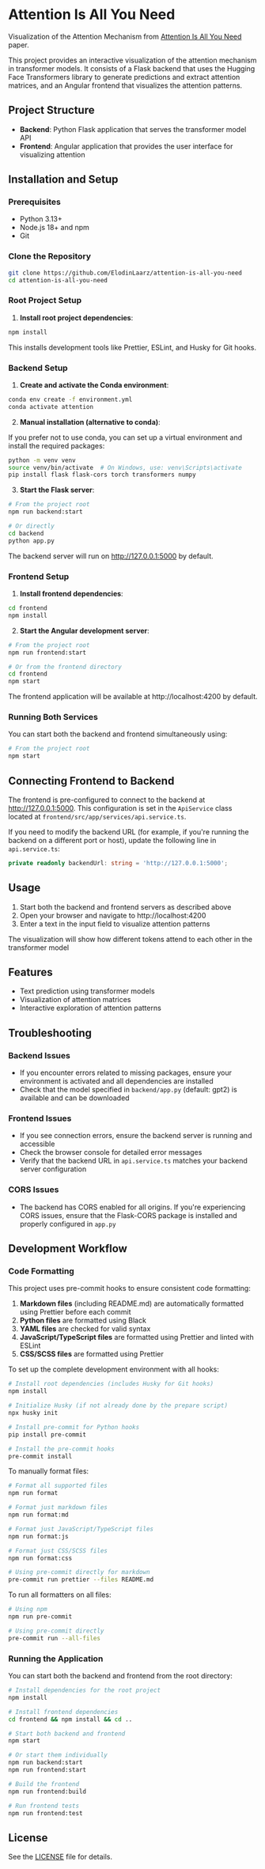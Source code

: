 # Attention Is All You Need

Visualization of the Attention Mechanism from
[Attention Is All You Need](https://arxiv.org/abs/1706.03762) paper.

This project provides an interactive visualization of the attention mechanism in transformer models.
It consists of a Flask backend that uses the Hugging Face Transformers library to generate
predictions and extract attention matrices, and an Angular frontend that visualizes the attention
patterns.

## Project Structure

- **Backend**: Python Flask application that serves the transformer model API
- **Frontend**: Angular application that provides the user interface for visualizing attention

## Installation and Setup

### Prerequisites

- Python 3.13+
- Node.js 18+ and npm
- Git

### Clone the Repository

```bash
git clone https://github.com/ElodinLaarz/attention-is-all-you-need
cd attention-is-all-you-need
```

### Root Project Setup

1. **Install root project dependencies**:

```bash
npm install
```

This installs development tools like Prettier, ESLint, and Husky for Git hooks.

### Backend Setup

1. **Create and activate the Conda environment**:

```bash
conda env create -f environment.yml
conda activate attention
```

2. **Manual installation (alternative to conda)**:

If you prefer not to use conda, you can set up a virtual environment and install the required
packages:

```bash
python -m venv venv
source venv/bin/activate  # On Windows, use: venv\Scripts\activate
pip install flask flask-cors torch transformers numpy
```

3. **Start the Flask server**:

```bash
# From the project root
npm run backend:start

# Or directly
cd backend
python app.py
```

The backend server will run on http://127.0.0.1:5000 by default.

### Frontend Setup

1. **Install frontend dependencies**:

```bash
cd frontend
npm install
```

2. **Start the Angular development server**:

```bash
# From the project root
npm run frontend:start

# Or from the frontend directory
cd frontend
npm start
```

The frontend application will be available at http://localhost:4200 by default.

### Running Both Services

You can start both the backend and frontend simultaneously using:

```bash
# From the project root
npm start
```

## Connecting Frontend to Backend

The frontend is pre-configured to connect to the backend at http://127.0.0.1:5000. This
configuration is set in the `ApiService` class located at
`frontend/src/app/services/api.service.ts`.

If you need to modify the backend URL (for example, if you're running the backend on a different
port or host), update the following line in `api.service.ts`:

```typescript
private readonly backendUrl: string = 'http://127.0.0.1:5000';
```

## Usage

1. Start both the backend and frontend servers as described above
2. Open your browser and navigate to http://localhost:4200
3. Enter a text in the input field to visualize attention patterns

The visualization will show how different tokens attend to each other in the transformer model

## Features

- Text prediction using transformer models
- Visualization of attention matrices
- Interactive exploration of attention patterns

## Troubleshooting

### Backend Issues

- If you encounter errors related to missing packages, ensure your environment is activated and all
  dependencies are installed
- Check that the model specified in `backend/app.py` (default: gpt2) is available and can be
  downloaded

### Frontend Issues

- If you see connection errors, ensure the backend server is running and accessible
- Check the browser console for detailed error messages
- Verify that the backend URL in `api.service.ts` matches your backend server configuration

### CORS Issues

- The backend has CORS enabled for all origins. If you're experiencing CORS issues, ensure that the
  Flask-CORS package is installed and properly configured in `app.py`

## Development Workflow

### Code Formatting

This project uses pre-commit hooks to ensure consistent code formatting:

1. **Markdown files** (including README.md) are automatically formatted using Prettier before each
   commit
2. **Python files** are formatted using Black
3. **YAML files** are checked for valid syntax
4. **JavaScript/TypeScript files** are formatted using Prettier and linted with ESLint
5. **CSS/SCSS files** are formatted using Prettier

To set up the complete development environment with all hooks:

```bash
# Install root dependencies (includes Husky for Git hooks)
npm install

# Initialize Husky (if not already done by the prepare script)
npx husky init

# Install pre-commit for Python hooks
pip install pre-commit

# Install the pre-commit hooks
pre-commit install
```

To manually format files:

```bash
# Format all supported files
npm run format

# Format just markdown files
npm run format:md

# Format just JavaScript/TypeScript files
npm run format:js

# Format just CSS/SCSS files
npm run format:css

# Using pre-commit directly for markdown
pre-commit run prettier --files README.md
```

To run all formatters on all files:

```bash
# Using npm
npm run pre-commit

# Using pre-commit directly
pre-commit run --all-files
```

### Running the Application

You can start both the backend and frontend from the root directory:

```bash
# Install dependencies for the root project
npm install

# Install frontend dependencies
cd frontend && npm install && cd ..

# Start both backend and frontend
npm start

# Or start them individually
npm run backend:start
npm run frontend:start

# Build the frontend
npm run frontend:build

# Run frontend tests
npm run frontend:test
```

## License

See the [LICENSE](LICENSE) file for details.
